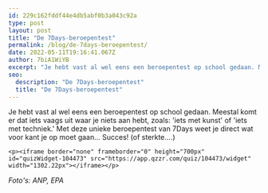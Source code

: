 ```yaml
---
id: 229c162fddf44e4db5abf0b3a043c92a
type: post
layout: post
title: "De 7Days-beroepentest"
permalink: /blog/de-7days-beroepentest/
date: 2022-05-11T19:16:41.067Z
author: 7biA1WiYB
excerpt: "Je hebt vast al wel eens een beroepentest op school gedaan. Meestal komt er dat iets vaags uit waar je niets aan hebt, zoals: 'iets met kunst' of 'iets met techniek.' Met deze unieke beroepentest van 7Days weet je direct wat voor kant je op moet gaan... Succes! (of sterkte....)  "
seo:
  description: "De 7Days-beroepentest"
  title: "De 7Days-beroepentest"
---
```

Je hebt vast al wel eens een beroepentest op school gedaan. Meestal komt er dat iets vaags uit waar je niets aan hebt, zoals: 'iets met kunst' of 'iets met techniek.' Met deze unieke beroepentest van 7Days weet je direct wat voor kant je op moet gaan... Succes! (of sterkte....)  

    <p><iframe border="none" frameborder="0" height="700px" id="quizWidget-104473" src="https://app.qzzr.com/quiz/104473/widget" width="1302.22px"></iframe></p>
<p><em>Foto's: ANP, EPA</em></p>  
